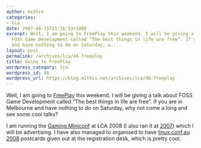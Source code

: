 ```yaml
---
author: mithro
categories:
- lca
date: 2007-08-15T21:16:53+1000
excerpt: Well, I am going to FreePlay this weekend. I will be giving a talk about
  FOSS Game Development called “The best things in life are free”. If you are in Melbourne
  and have nothing to do on Saturday, w....
layout: post
permalink: /archives/lca/46-freeplay
title: Going to FreePlay
wordpress_category: lca
wordpress_id: 46
wordpress_url: https://blog.mithis.net/archives/lca/46-freeplay
---
```


<div >
<p>Well, I am going to <a href="http://nextwavefreeplay.blogspot.com/" title="FreePlay">FreePlay</a> this weekend. I will be giving a talk about FOSS Game Development called “The best things in life are free”. If you are in Melbourne and have nothing to do on Saturday, why not come a long and see some cool talks?</p>
<p>I am running the <a href="http://gaming.miniconf.org/">Gaming Miniconf</a> at LCA 2008 (I also ran it at <a href="http://www.linux.org.au/conf/2007/Miniconfs/Gaming.1.html">2007</a>) which I will be advertising. I have also managed to organised to have <a href="http://linux.conf.au/">linux.conf.au 2008</a> postcards given out at the registration desk, which is pretty cool.</p>
</div>
